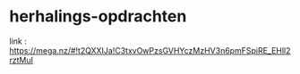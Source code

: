# herhalings-opdrachten
link : 
https://mega.nz/#!t2QXXIJa!C3txvOwPzsGVHYczMzHV3n6pmFSpiRE_EHll2rztMuI
